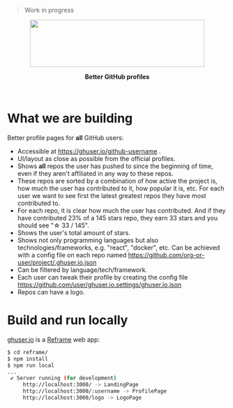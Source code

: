 > Work in progress

<p align="center">
  <a href="https://ghuser.io">
    <img src="https://rawgit.com/AurelienLourot/ghuser.io/master/docs/logo.png"
         width="400" height="108" />
  </a>
</p>
<p align="center">
  <b>Better GitHub profiles</b>
</p>
<br />

# What we are building

Better profile pages for **all** GitHub users:

* Accessible at https://ghuser.io/github-username .
* UI/layout as close as possible from the official profiles.
* Shows **all** repos the user has pushed to since the beginning of time, even if they aren't
  affiliated in any way to these repos.
* These repos are sorted by a combination of how active the project is, how much the user has
  contributed to it, how popular it is, etc. For each user we want to see first the latest greatest
  repos they have most contributed to.
* For each repo, it is clear how much the user has contributed. And if they have contributed 23% of
  a 145 stars repo, they earn 33 stars and you should see "☆ 33 / 145".
* Shows the user's total amount of stars.
* Shows not only programming languages but also technologies/frameworks, e.g. "react", "docker",
  etc. Can be achieved with a config file on each repo
  named https://github.com/org-or-user/project/.ghuser.io.json
* Can be filtered by language/tech/framework.
* Each user can tweak their profile by creating the config file
  https://github.com/user/ghuser.io.settings/ghuser.io.json
* Repos can have a logo.

# Build and run locally

[ghuser.io](https://ghuser.io) is a [Reframe](https://github.com/reframejs/reframe) web app:

```bash
$ cd reframe/
$ npm install
$ npm run local
...
 ✔ Server running (for development)
     http://localhost:3000/ -> LandingPage
     http://localhost:3000/:username -> ProfilePage
     http://localhost:3000/logo -> LogoPage
```
